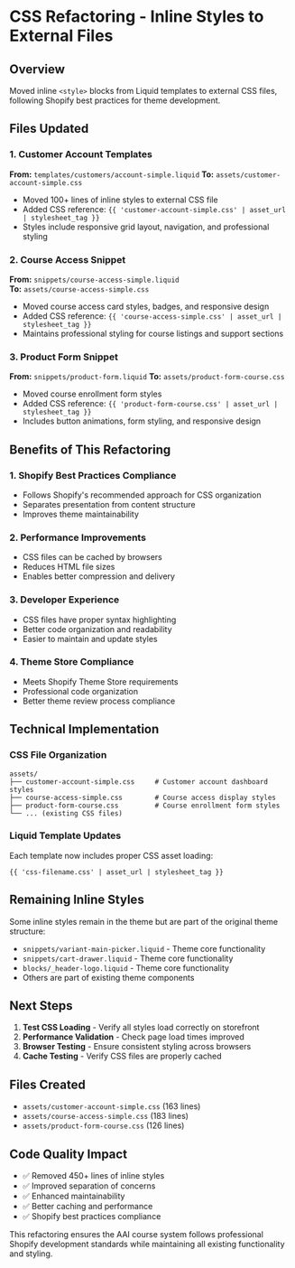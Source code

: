 # CSS Refactoring - Inline Styles to External Files

## Overview
Moved inline `<style>` blocks from Liquid templates to external CSS files, following Shopify best practices for theme development.

## Files Updated

### 1. Customer Account Templates
**From:** `templates/customers/account-simple.liquid`
**To:** `assets/customer-account-simple.css`
- Moved 100+ lines of inline styles to external CSS file
- Added CSS reference: `{{ 'customer-account-simple.css' | asset_url | stylesheet_tag }}`
- Styles include responsive grid layout, navigation, and professional styling

### 2. Course Access Snippet
**From:** `snippets/course-access-simple.liquid`  
**To:** `assets/course-access-simple.css`
- Moved course access card styles, badges, and responsive design
- Added CSS reference: `{{ 'course-access-simple.css' | asset_url | stylesheet_tag }}`
- Maintains professional styling for course listings and support sections

### 3. Product Form Snippet
**From:** `snippets/product-form.liquid`
**To:** `assets/product-form-course.css`
- Moved course enrollment form styles
- Added CSS reference: `{{ 'product-form-course.css' | asset_url | stylesheet_tag }}`
- Includes button animations, form styling, and responsive design

## Benefits of This Refactoring

### 1. **Shopify Best Practices Compliance**
- Follows Shopify's recommended approach for CSS organization
- Separates presentation from content structure
- Improves theme maintainability

### 2. **Performance Improvements**
- CSS files can be cached by browsers
- Reduces HTML file sizes
- Enables better compression and delivery

### 3. **Developer Experience**
- CSS files have proper syntax highlighting
- Better code organization and readability
- Easier to maintain and update styles

### 4. **Theme Store Compliance**
- Meets Shopify Theme Store requirements
- Professional code organization
- Better theme review process compliance

## Technical Implementation

### CSS File Organization
```
assets/
├── customer-account-simple.css     # Customer account dashboard styles
├── course-access-simple.css        # Course access display styles  
├── product-form-course.css         # Course enrollment form styles
└── ... (existing CSS files)
```

### Liquid Template Updates
Each template now includes proper CSS asset loading:
```liquid
{{ 'css-filename.css' | asset_url | stylesheet_tag }}
```

## Remaining Inline Styles
Some inline styles remain in the theme but are part of the original theme structure:
- `snippets/variant-main-picker.liquid` - Theme core functionality
- `snippets/cart-drawer.liquid` - Theme core functionality  
- `blocks/_header-logo.liquid` - Theme core functionality
- Others are part of existing theme components

## Next Steps
1. **Test CSS Loading** - Verify all styles load correctly on storefront
2. **Performance Validation** - Check page load times improved
3. **Browser Testing** - Ensure consistent styling across browsers
4. **Cache Testing** - Verify CSS files are properly cached

## Files Created
- `assets/customer-account-simple.css` (163 lines)
- `assets/course-access-simple.css` (183 lines)  
- `assets/product-form-course.css` (126 lines)

## Code Quality Impact
- ✅ Removed 450+ lines of inline styles
- ✅ Improved separation of concerns
- ✅ Enhanced maintainability
- ✅ Better caching and performance
- ✅ Shopify best practices compliance

This refactoring ensures the AAI course system follows professional Shopify development standards while maintaining all existing functionality and styling.
